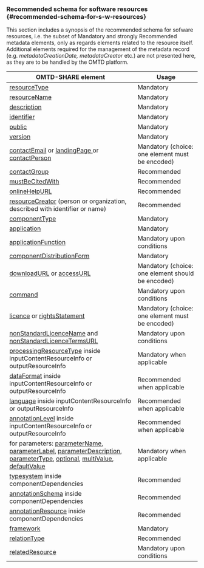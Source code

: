 ### Recommended schema for software resources {#recommended-schema-for-s-w-resources}

This section includes a synopsis of the recommended schema for sofware resources, i.e. the subset of Mandatory and strongly Recommended metadata elements, only as regards elements related to the resource itself. Additional elements required for the management of the metadata record \(e.g. _metadataCreationDate, metadataCreator_ etc.\) are not presented here, as they are to be handled by the OMTD platform.

| OMTD-SHARE element | Usage |
| --- | --- |
| [resourceType](/components_resourceType.md) | Mandatory |
| [resourceName](/components_resourceName.md) | Mandatory |
| [description](/components_description.md) | Mandatory |
| [identifier](/components_identifier.md) | Mandatory |
| [public](/components_public.md) | Mandatory |
| [version](/components_version.md) | Mandatory |
| [contactEmail](/components_contactEmail.md) or [landingPage ](/components_landingPage.md)or [contactPerson](/components_contactPerson.md) | Mandatory \(choice: one element must be encoded\) |
| [contactGroup](/components_contactGroup.md) | Recommended |
| [mustBeCitedWith](/components_mustBeCitedWith.md) | Recommended |
| [onlineHelpURL](/components_onlineHelpURL.md) | Recommended |
| [resourceCreator](/components_resourceCreator.md) \(person or organization, described with identifier or name\) | Recommended |
| [componentType](/components_componentType.md) | Mandatory |
| [application](/components_application.md) | Mandatory |
| [applicationFunction](/components_applicationFunction.md) | Mandatory upon conditions |
| [componentDistributionForm](/components_componentDistributionForm.md) | Mandatory |
| [downloadURL](/components_downloadURL.md) or [accessURL](/components_accessURL.md) | Mandatory \(choice: one element should be encoded\) |
| [command](/components_command.md) | Mandatory upon conditions |
| [licence](/components_licence.md) or [rightsStatement](/components_rightsStatement.md) | Mandatory \(choice: one element must be encoded\) |
| [nonStandardLicenceName](/components_nonStandardLicenceName.md) and  [nonStandardLicenceTermsURL](/components_nonStandardLicenceTermsURL.md) | Mandatory upon conditions |
| [processingResourceType](/components_resourceType_inside_inputContentResourceInfo_or_outputResourceInfo.md) inside inputContentResourceInfo or outputResourceInfo | Mandatory when applicable |
| [dataFormat](/components_dataFormatSpecific_inside_inputContentResourceInfo_or_outputResourceInfo.md) inside inputContentResourceInfo or outputResourceInfo | Recommended when applicable |
| [language](/components_language_inside_inputContentResourceInfo_or_outputResourceInfo.md) inside inputContentResourceInfo or outputResourceInfo | Recommended when applicable |
| [annotationLevel](/components_annotationLevel_inside_inputContentResourceInfo_or_outputResourceInfo.md) inside inputContentResourceInfo or outputResourceInfo | Recommended when applicable |
| for parameters: [parameterName](/components_parameterName), [parameterLabel](/components_parameterLabel), [parameterDescription](/components_parameterDescription), [parameterType](/components_parameterType), [optional](/components_optional), [multiValue](/components_multiValue), [defaultValue](/components_defaultValue) | Mandatory when applicable |
| [typesystem](/components_typesystem_inside_componentDependencies.md) inside componentDependencies | Recommended |
| [annotationSchema](/components_anotationSchema_inside_componentDependencies.md) inside componentDependencies | Recommended |
| [annotationResource](/components_annotationResource_inside_componentDependencies.md) inside componentDependencies | Recommended |
| [framework](/components_framework.md) | Mandatory |
| [relationType](/compoments_relationType.md) | Recommended |
| [relatedResource](/compoments_relatedResource.md) | Mandatory upon conditions |



